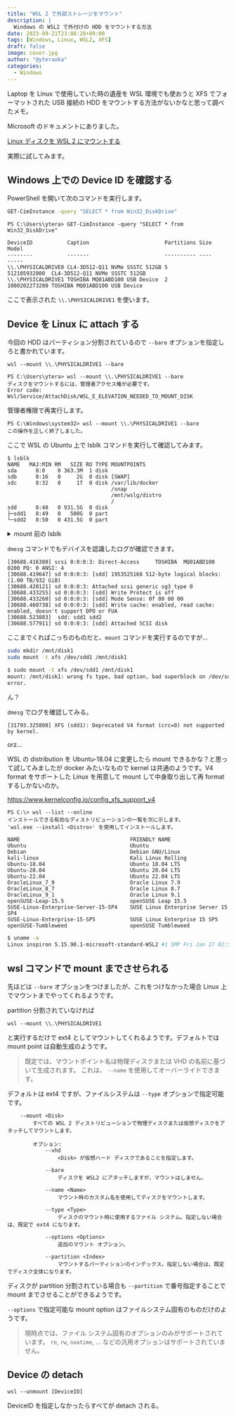 ```yaml
---
title: "WSL 2 で外部ストレージをマウント"
description: |
  Windows の WSL2 で外付けの HDD をマウントする方法
date: 2023-09-21T23:08:28+09:00
tags: [Windows, Linux, WSL2, XFS]
draft: false
image: cover.jpg
author: "@yteraoka"
categories:
  - Windows
---
```


Laptop を Linux で使用していた時の遺産を WSL 環境でも使おうと XFS でフォーマットされた USB 接続の HDD をマウントする方法がないかなと思って調べたメモ。

Microsoft のドキュメントにありました。

[Linux ディスクを WSL 2 にマウントする](https://learn.microsoft.com/ja-jp/windows/wsl/wsl2-mount-disk)

実際に試してみます。

## Windows 上での Device ID を確認する

PowerShell を開いて次のコマンドを実行します。

```bash
GET-CimInstance -query "SELECT * from Win32_DiskDrive"
```

```
PS C:\Users\ytera> GET-CimInstance -query "SELECT * from Win32_DiskDrive"

DeviceID           Caption                        Partitions Size          Model
--------           -------                        ---------- ----          -----
\\.\PHYSICALDRIVE0 CL4-3D512-Q11 NVMe SSSTC 512GB 5          512105932800  CL4-3D512-Q11 NVMe SSSTC 512GB
\\.\PHYSICALDRIVE1 TOSHIBA MQ01ABD100 USB Device  2          1000202273280 TOSHIBA MQ01ABD100 USB Device
```

ここで表示された `\\.\PHYSICALDRIVE1` を使います。

## Device を Linux に attach する

今回の HDD はパーティション分割されているので `--bare` オプションを指定しろと書かれています。

```
wsl --mount \\.\PHYSICALDRIVE1 --bare
```

```
PS C:\Users\ytera> wsl --mount \\.\PHYSICALDRIVE1 --bare
ディスクをマウントするには、管理者アクセス権が必要です。
Error code: Wsl/Service/AttachDisk/WSL_E_ELEVATION_NEEDED_TO_MOUNT_DISK
```

管理者権限で再実行します。


```
PS C:\Windows\system32> wsl --mount \\.\PHYSICALDRIVE1 --bare
この操作を正しく終了しました。
```

ここで WSL の Ubuntu 上で lsblk コマンドを実行して確認してみます。

```
$ lsblk
NAME   MAJ:MIN RM   SIZE RO TYPE MOUNTPOINTS
sda      8:0    0 363.3M  1 disk
sdb      8:16   0     2G  0 disk [SWAP]
sdc      8:32   0     1T  0 disk /var/lib/docker
                                 /snap
                                 /mnt/wslg/distro
                                 /
sdd      8:48   0 931.5G  0 disk
├─sdd1   8:49   0   500G  0 part
└─sdd2   8:50   0 431.5G  0 part
```

<details>
<summary>mount 前の lsblk</summary>

```
$ lsblk
NAME
    MAJ:MIN RM   SIZE RO TYPE MOUNTPOINTS
sda   8:0    0 363.3M  1 disk
sdb   8:16   0     2G  0 disk [SWAP]
sdc   8:32   0     1T  0 disk /var/lib/docker
                              /snap
                              /mnt/wslg/distro
                              /
```

</details>

`dmesg` コマンドでもデバイスを認識したログが確認できます。

```
[30688.416380] scsi 0:0:0:3: Direct-Access     TOSHIBA  MQ01ABD100       0200 PQ: 0 ANSI: 4
[30688.419647] sd 0:0:0:3: [sdd] 1953525168 512-byte logical blocks: (1.00 TB/932 GiB)
[30688.420121] sd 0:0:0:3: Attached scsi generic sg3 type 0
[30688.433255] sd 0:0:0:3: [sdd] Write Protect is off
[30688.433260] sd 0:0:0:3: [sdd] Mode Sense: 0f 00 00 00
[30688.460738] sd 0:0:0:3: [sdd] Write cache: enabled, read cache: enabled, doesn't support DPO or FUA
[30688.523883]  sdd: sdd1 sdd2
[30688.577911] sd 0:0:0:3: [sdd] Attached SCSI disk
```

ここまでくればこっちのものだと、`mount` コマンドを実行するのですが...

```bash
sudo mkdir /mnt/disk1
sudo mount -t xfs /dev/sdd1 /mnt/disk1
```


```bash
$ sudo mount -t xfs /dev/sdd1 /mnt/disk1
mount: /mnt/disk1: wrong fs type, bad option, bad superblock on /dev/sdd1, missing codepage or helper program, or other
error.
```

ん？

`dmesg` でログを確認してみる。

```
[31793.325808] XFS (sdd1): Deprecated V4 format (crc=0) not supported by kernel.
```

orz...

WSL の distribution を Ubuntu-18.04 に変更したら mount できるかな？と思って試してみましたが docker みたいなもので kernel は共通のようです。V4 format をサポートした Linux を用意して mount して中身取り出して再 format するしかないのか。

https://www.kernelconfig.io/config_xfs_support_v4

```
PS C:\> wsl --list --online
インストールできる有効なディストリビューションの一覧を次に示します。
'wsl.exe --install <Distro>' を使用してインストールします。

NAME                                   FRIENDLY NAME
Ubuntu                                 Ubuntu
Debian                                 Debian GNU/Linux
kali-linux                             Kali Linux Rolling
Ubuntu-18.04                           Ubuntu 18.04 LTS
Ubuntu-20.04                           Ubuntu 20.04 LTS
Ubuntu-22.04                           Ubuntu 22.04 LTS
OracleLinux_7_9                        Oracle Linux 7.9
OracleLinux_8_7                        Oracle Linux 8.7
OracleLinux_9_1                        Oracle Linux 9.1
openSUSE-Leap-15.5                     openSUSE Leap 15.5
SUSE-Linux-Enterprise-Server-15-SP4    SUSE Linux Enterprise Server 15 SP4
SUSE-Linux-Enterprise-15-SP5           SUSE Linux Enterprise 15 SP5
openSUSE-Tumbleweed                    openSUSE Tumbleweed
```

```bash
$ uname -a
Linux inspiron 5.15.90.1-microsoft-standard-WSL2 #1 SMP Fri Jan 27 02:56:13 UTC 2023 x86_64 x86_64 x86_64 GNU/Linux
```

## wsl コマンドで mount までさせられる

先ほどは `--bare` オプションをつけましたが、これをつけなかった場合 Linux 上でマウントまでやってくれるようです。

partition 分割されていなければ

```
wsl --mount \\.\PHYSICALDRIVE1
```

と実行するだけで ext4 としてマウントしてくれるようです。デフォルトでは mount point は自動生成のようです。

> 既定では、マウントポイント名は物理ディスクまたは VHD の名前に基づいて生成されます。 これは、 `--name` を使用してオーバーライドできます。


デフォルトは ext4 ですが、ファイルシステムは `--type` オプションで指定可能です。

```
    --mount <Disk>
        すべての WSL 2 ディストリビューションで物理ディスクまたは仮想ディスクをアタッチしてマウントします。

        オプション:
            --vhd
                <Disk> が仮想ハード ディスクであることを指定します。

            --bare
                ディスクを WSL2 にアタッチしますが、マウントはしません。

            --name <Name>
                マウント時のカスタム名を使用してディスクをマウントします。

            --type <Type>
                ディスクのマウント時に使用するファイル システム。指定しない場合は、既定で ext4 になります。

            --options <Options>
                追加のマウント オプション。

            --partition <Index>
                マウントするパーティションのインデックス。指定しない場合は、既定でディスク全体になります。
```

ディスクが partition 分割されている場合も `--partition` で番号指定することで mount までさせることができるようです。

`--options` で指定可能な mount option はファイルシステム固有のものだけのようです。

> 現時点では、ファイル システム固有のオプションのみがサポートされています。 `ro`, `rw`, `noatime`, ... などの汎用オプションはサポートされていません。

## Device の detach

```
wsl --unmount [DeviceID]
```

DeviceID を指定しなかったらすべてが detach される。

